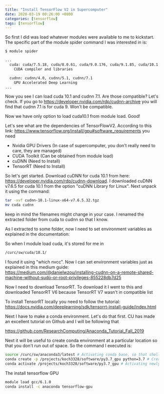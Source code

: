 ```yaml
---
title: "Install TensorFlow V2 in Supercomputer"
date: 2020-03-19 00:26:00 +0800
categories: [tensorflow]
tags: [tensorflow]
---
```


So first I did was load whatever modules were available to me to kickstart. The specific part of the module spider command I was interested in is:

```bash
$ module spider

...
  cuda: cuda/7.5.18, cuda/8.0.61, cuda/9.0.176, cuda/9.1.85, cuda/10.1
    CUDA compiler and libraries

  cudnn: cudnn/4.0, cudnn/5.1, cudnn/7.1
    GPU Accelerated Deep Learning
...
```

Now you see I can load cuda 10.1 and cudnn 7.1. Are those compatible? Let's check.  If you go to https://developer.nvidia.com/rdp/cudnn-archive you will find that cudnn 7.1 is for cuda 9. Won't be compatible. 

Now we have only option to load cuda10.1 from module load. Good!

Let's see what are the dependencies of TensorFlowV2. According to this link: https://www.tensorflow.org/install/gpu#software_requirements you need

- Nvidia GPU Drivers (In case of supercomputer, you don't really need to care, they are managed)
- CUDA Toolkit (Can be obtained from module load)
- cuDNN (Need to Install)
- TensorRT (Need to Install)

So let's get started. Download cuDNN for cuda 10.1 from here: https://developer.nvidia.com/rdp/cudnn-download. I downloaded cuDNN v7.6.5 for cuda 10.1 from the option "cuDNN Library for Linux". Next unpack it using the command: 

```bash
tar -xvf cudnn-10.1-linux-x64-v7.6.5.32.tgz
mv cuda cudnn
```

keep in mind the filenames might change in your case. I renamed the extracted folder from cuda to cudnn so that I know.

As I extracted to some folder, now I need to set environment variables as explained in the documentation:

So when I module load cuda, it's stored for me in 

```bash
/curc/sw/cuda/10.1/
```

I found it using "which nvcc". Now I can set environment variables just as explained in this medium guide: https://medium.com/@danielwzou/installing-cudnn-on-a-remote-shared-machine-without-sudo-or-root-privileges-855228db7d25

Now I need to download TensorRT. To download it I went to this and downloaded TensorRT V6 because TensorRT V7 wasn't in compatible list

To install TensorRT locally you need to follow the tutorial: https://docs.nvidia.com/deeplearning/sdk/tensorrt-install-guide/index.html

Next I have to make a conda environment. Let's do that first. CU has made an excellent tutorial on Github and I will be following that

https://github.com/ResearchComputing/Anaconda_Tutorial_Fall_2019

Next it will be useful to create conda environment at a particular location so that you don't run out of space. So the command I executed is:

```bash
source /curc/sw/anaconda3/latest # Activating conda base, so that shell recognizes conda commands
conda create -p /projects/koch3328/software/py3.7_gpu python=3.7 # Creating conda environment
conda activate /projects/koch3328/software/py3.7_gpu # Activating newly created environment
```

The install tensorflow GPU

```bash
module load gcc/6.1.0
conda install -c anaconda tensorflow-gpu
```





















































 